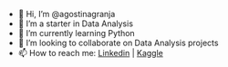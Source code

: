 - 👋 Hi, I’m @agostinagranja
- 👀 I’m a starter in Data Analysis
- 🌱 I’m currently learning Python
- 💞️ I’m looking to collaborate on Data Analysis projects
- 📫 How to reach me: [Linkedin](https://linkedin.com/in/agostinagranja) | [Kaggle](https://www.kaggle.com/agostinagranja)

<!---
agostinagranja/agostinagranja is a ✨ special ✨ repository because its `README.md` (this file) appears on your GitHub profile.
You can click the Preview link to take a look at your changes.
--->
